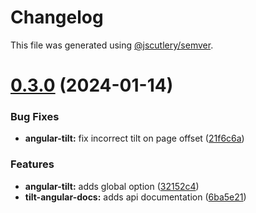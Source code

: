 # Changelog

This file was generated using [@jscutlery/semver](https://github.com/jscutlery/semver).

# [0.3.0](https://github.com/geometricpanda/angular-tilt/compare/angular-tilt-0.2.1...angular-tilt-0.3.0) (2024-01-14)


### Bug Fixes

* **angular-tilt:** fix incorrect tilt on page offset ([21f6c6a](https://github.com/geometricpanda/angular-tilt/commit/21f6c6ad27c896c0e35a600b5cf2272210d5461a))


### Features

* **angular-tilt:** adds global option ([32152c4](https://github.com/geometricpanda/angular-tilt/commit/32152c4fecc2d0b2c8dd9009dd5327e0db91b88b))
* **tilt-angular-docs:** adds api documentation ([6ba5e21](https://github.com/geometricpanda/angular-tilt/commit/6ba5e2164a507477eb711d5d841e47892470ea57))
